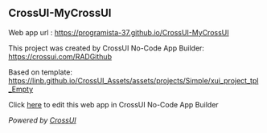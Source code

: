 ## CrossUI-MyCrossUI
Web app url : https://programista-37.github.io/CrossUI-MyCrossUI

This project was created by CrossUI No-Code App Builder: https://crossui.com/RADGithub

Based on template: https://linb.github.io/CrossUI_Assets/assets/projects/Simple/xui_project_tpl_Empty

Click [here](https://crossui.com/RADGithub/#!from=github&owner=programista-37&repo=CrossUI-MyCrossUI) to edit this web app in CrossUI No-Code App Builder

<i>Powered by [CrossUI](https://crossui.com)</i>
